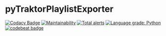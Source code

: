 # pyTraktorPlaylistExporter
[![Codacy Badge](https://api.codacy.com/project/badge/Grade/48bcfd5100cb4a47ac423b534845fcab)](https://app.codacy.com/app/tdefise/pyTraktorPlaylistExporter?utm_source=github.com&utm_medium=referral&utm_content=tdefise/pyTraktorPlaylistExporter&utm_campaign=Badge_Grade_Settings)
[![Maintainability](https://api.codeclimate.com/v1/badges/603f213edaa3288f4dd8/maintainability)](https://codeclimate.com/github/tdefise/pyTraktorPlaylistExporter/maintainability)
[![Total alerts](https://img.shields.io/lgtm/alerts/g/tdefise/pyTraktorPlaylistExporter.svg?logo=lgtm&logoWidth=18)](https://lgtm.com/projects/g/tdefise/pyTraktorPlaylistExporter/alerts/)
[![Language grade: Python](https://img.shields.io/lgtm/grade/python/g/tdefise/pyTraktorPlaylistExporter.svg?logo=lgtm&logoWidth=18)](https://lgtm.com/projects/g/tdefise/pyTraktorPlaylistExporter/context:python) [![codebeat badge](https://codebeat.co/badges/2ee8330c-e3d3-4df8-a372-6829e043bae8)](https://codebeat.co/projects/github-com-tdefise-pytraktorplaylistexporter-master)
